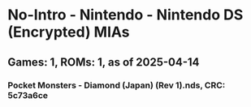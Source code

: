 # No-Intro - Nintendo - Nintendo DS (Encrypted) MIAs
## Games: 1, ROMs: 1, as of 2025-04-14

### Pocket Monsters - Diamond (Japan) (Rev 1).nds, CRC: 5c73a6ce
